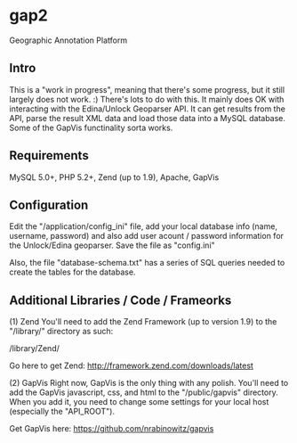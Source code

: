 gap2
====

Geographic Annotation Platform

Intro
-----
This is a "work in progress", meaning that there's some progress, but it still largely does not work. :)
There's lots to do with this. It mainly does OK with interacting with the Edina/Unlock Geoparser API. It can
get results from the API, parse the result XML data and load those data into a MySQL database. Some of the 
GapVis functinality sorta works.


Requirements
------------
MySQL 5.0+, PHP 5.2+, Zend (up to 1.9), Apache, GapVis


Configuration
-------------
Edit the "/application/config_ini" file, add your local database info (name, username, password) and also
add user acount / password information for the Unlock/Edina geoparser. Save the file as "config.ini"

Also, the file "database-schema.txt" has a series of SQL queries needed to create the tables for the database.


Additional Libraries / Code / Frameorks
---------------------------------------

(1) Zend
You'll need to add the Zend Framework (up to version 1.9) to the "/library/" directory as such:

/library/Zend/

Go here to get Zend:
http://framework.zend.com/downloads/latest

(2) GapVis
Right now, GapVis is the only thing with any polish. You'll need to add the GapVis javascript, 
css, and html to the "/public/gapvis" directory. When you add it, you need to change some settings
for your local host (especially the "API_ROOT"). 

Get GapVis here:
https://github.com/nrabinowitz/gapvis
